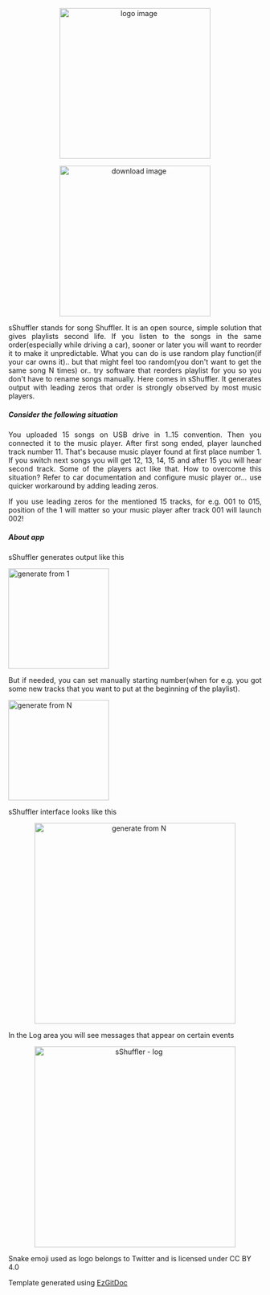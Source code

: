 <p align="center"><img src="http://placehold.it/300" width="300" alt="logo image"></p>

<p align="center"><img src="http://placehold.it/300" width="300" alt="download image"></p>

<p align="justify">sShuffler stands for song Shuffler. It is an open source, simple solution that gives playlists second life. If you listen to the songs in the same order(especially while driving a car), sooner or later you will want to reorder it to make it unpredictable. What you can do is use random play function(if your car owns it).. but that might feel too random(you don't want to get the same song N times) or.. try software that reorders playlist for you so you don't have to rename songs manually. Here comes in sShuffler. It generates output with leading zeros that order is strongly observed by most music players.</p>

<h5>Consider the following situation</h5>

<p align="justify">You uploaded 15 songs on USB drive in 1..15 convention. Then you connected it to the music player. After first song ended, player launched track number 11. That's because music player found at first place number 1. If you switch next songs you will get 12, 13, 14, 15 and after 15 you will hear second track. Some of the players act like that. How to overcome this situation? Refer to car documentation and configure music player or... use quicker workaround by adding leading zeros.</p>

<p align="justify">If you use leading zeros for the mentioned 15 tracks, for e.g. 001 to 015, position of the 1 will matter so your music player after track 001 will launch 002!</p>

<h5>About app</h5>

<p align="justify">sShuffler generates output like this</p>

<p align="left"><img src="http://placehold.it/200" width="200" alt="generate from 1"></p>

<p align="justify">But if needed, you can set manually starting number(when for e.g. you got some new tracks that you want to put at the beginning of the playlist).</p>

<p align="left"><img src="http://placehold.it/200" width="200" alt="generate from N"></p>

<p align="justify">sShuffler interface looks like this</p>

<p align="center"><img src="http://placehold.it/400" width="400" alt="generate from N"></p>

<p align="justify">In the Log area you will see messages that appear on certain events</p>

<p align="center"><img src="http://placehold.it/400" width="400" alt="sShuffler - log"></p>

 Snake emoji used as logo belongs to Twitter and is licensed under CC BY 4.0

Template generated using <a href="https://github.com/trolit/EzGitDoc">EzGitDoc</a>

